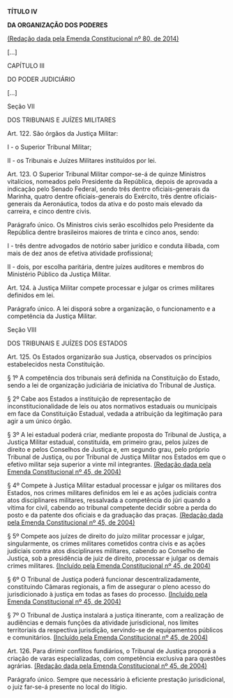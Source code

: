 **TÍTULO IV**

**DA ORGANIZAÇÃO DOS PODERES**

[(Redação dada pela Emenda Constitucional nº 80, de 2014)](http://www.planalto.gov.br/ccivil_03/constituicao/Emendas/Emc/emc80.htm#art1)

[…]

CAPÍTULO III

DO PODER JUDICIÁRIO

[…]

Seção VII

DOS TRIBUNAIS E JUÍZES MILITARES

Art. 122. São órgãos da Justiça Militar: 

I - o Superior Tribunal Militar;

II - os Tribunais e Juízes Militares instituídos por lei.

Art. 123. O Superior Tribunal Militar compor-se-á de quinze Ministros vitalícios, nomeados pelo Presidente da República, depois de aprovada a indicação pelo Senado Federal, sendo três dentre oficiais-generais da Marinha, quatro dentre oficiais-generais do Exército, três dentre oficiais-generais da Aeronáutica, todos da ativa e do posto mais elevado da carreira, e cinco dentre civis. 

Parágrafo único. Os Ministros civis serão escolhidos pelo Presidente da República dentre brasileiros maiores de trinta e cinco anos, sendo:

I - três dentre advogados de notório saber jurídico e conduta ilibada, com mais de dez anos de efetiva atividade profissional;

II - dois, por escolha paritária, dentre juízes auditores e membros do Ministério Público da Justiça Militar.

Art. 124. à Justiça Militar compete processar e julgar os crimes militares definidos em lei. 

Parágrafo único. A lei disporá sobre a organização, o funcionamento e a competência da Justiça Militar.

Seção VIII

DOS TRIBUNAIS E JUÍZES DOS ESTADOS

Art. 125. Os Estados organizarão sua Justiça, observados os princípios estabelecidos nesta Constituição.

§ 1º A competência dos tribunais será definida na Constituição do Estado, sendo a lei de organização judiciária de iniciativa do Tribunal de Justiça. 

§ 2º Cabe aos Estados a instituição de representação de inconstitucionalidade de leis ou atos normativos estaduais ou municipais em face da Constituição Estadual, vedada a atribuição da legitimação para agir a um único órgão. 

§ 3º A lei estadual poderá criar, mediante proposta do Tribunal de Justiça, a Justiça Militar estadual, constituída, em primeiro grau, pelos juízes de direito e pelos Conselhos de Justiça e, em segundo grau, pelo próprio Tribunal de Justiça, ou por Tribunal de Justiça Militar nos Estados em que o efetivo militar seja superior a vinte mil integrantes.        [(Redação dada pela Emenda Constitucional nº 45, de 2004)](http://www.planalto.gov.br/ccivil_03/constituicao/Emendas/Emc/emc45.htm#art1)

§ 4º Compete à Justiça Militar estadual processar e julgar os militares dos Estados, nos crimes militares definidos em lei e as ações judiciais contra atos disciplinares militares, ressalvada a competência do júri quando a vítima for civil, cabendo ao tribunal competente decidir sobre a perda do posto e da patente dos oficiais e da graduação das praças.          [(Redação dada pela Emenda Constitucional nº 45, de 2004)](http://www.planalto.gov.br/ccivil_03/constituicao/Emendas/Emc/emc45.htm#art1)

§ 5º Compete aos juízes de direito do juízo militar processar e julgar, singularmente, os crimes militares cometidos contra civis e as ações judiciais contra atos disciplinares militares, cabendo ao Conselho de Justiça, sob a presidência de juiz de direito, processar e julgar os demais crimes militares.        [(Incluído pela Emenda Constitucional nº 45, de 2004)](http://www.planalto.gov.br/ccivil_03/constituicao/Emendas/Emc/emc45.htm#art1)

§ 6º O Tribunal de Justiça poderá funcionar descentralizadamente, constituindo Câmaras regionais, a fim de assegurar o pleno acesso do jurisdicionado à justiça em todas as fases do processo.         [(Incluído pela Emenda Constitucional nº 45, de 2004)](http://www.planalto.gov.br/ccivil_03/constituicao/Emendas/Emc/emc45.htm#art1)

§ 7º O Tribunal de Justiça instalará a justiça itinerante, com a realização de audiências e demais funções da atividade jurisdicional, nos limites territoriais da respectiva jurisdição, servindo-se de equipamentos públicos e comunitários.         [(Incluído pela Emenda Constitucional nº 45, de 2004)](http://www.planalto.gov.br/ccivil_03/constituicao/Emendas/Emc/emc45.htm#art1)

Art. 126. Para dirimir conflitos fundiários, o Tribunal de Justiça proporá a criação de varas especializadas, com competência exclusiva para questões agrárias.        [(Redação dada pela Emenda Constitucional nº 45, de 2004)](http://www.planalto.gov.br/ccivil_03/constituicao/Emendas/Emc/emc45.htm#art1)

Parágrafo único. Sempre que necessário à eficiente prestação jurisdicional, o juiz far-se-á presente no local do litígio.

